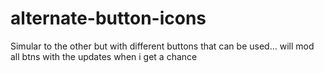 # alternate-button-icons
Simular to the other but with different buttons that can be used... will mod all btns with the updates when i get a chance
